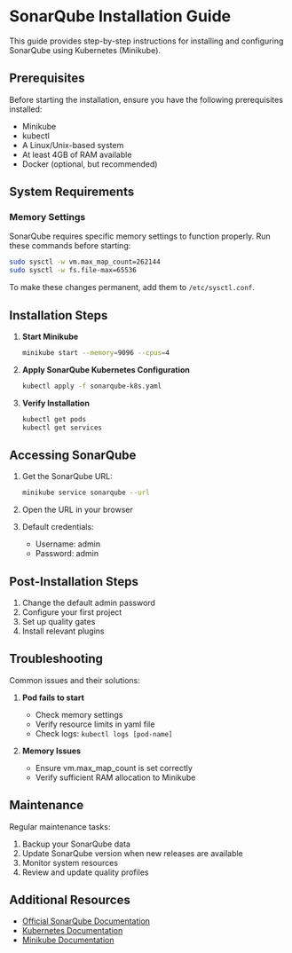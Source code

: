 # SonarQube Installation Guide

This guide provides step-by-step instructions for installing and configuring SonarQube using Kubernetes (Minikube).

## Prerequisites

Before starting the installation, ensure you have the following prerequisites installed:

- Minikube
- kubectl
- A Linux/Unix-based system
- At least 4GB of RAM available
- Docker (optional, but recommended)

## System Requirements

### Memory Settings

SonarQube requires specific memory settings to function properly. Run these commands before starting:

```bash
sudo sysctl -w vm.max_map_count=262144
sudo sysctl -w fs.file-max=65536
```

To make these changes permanent, add them to `/etc/sysctl.conf`.

## Installation Steps

1. **Start Minikube**
   ```bash
   minikube start --memory=9096 --cpus=4
   ```

2. **Apply SonarQube Kubernetes Configuration**
   ```bash
   kubectl apply -f sonarqube-k8s.yaml
   ```

3. **Verify Installation**
   ```bash
   kubectl get pods
   kubectl get services
   ```

## Accessing SonarQube

1. Get the SonarQube URL:
   ```bash
   minikube service sonarqube --url
   ```

2. Open the URL in your browser

3. Default credentials:
   - Username: admin
   - Password: admin

## Post-Installation Steps

1. Change the default admin password
2. Configure your first project
3. Set up quality gates
4. Install relevant plugins

## Troubleshooting

Common issues and their solutions:

1. **Pod fails to start**
   - Check memory settings
   - Verify resource limits in yaml file
   - Check logs: `kubectl logs [pod-name]`

2. **Memory Issues**
   - Ensure vm.max_map_count is set correctly
   - Verify sufficient RAM allocation to Minikube

## Maintenance

Regular maintenance tasks:

1. Backup your SonarQube data
2. Update SonarQube version when new releases are available
3. Monitor system resources
4. Review and update quality profiles

## Additional Resources

- [Official SonarQube Documentation](https://docs.sonarqube.org/)
- [Kubernetes Documentation](https://kubernetes.io/docs/)
- [Minikube Documentation](https://minikube.sigs.k8s.io/docs/)
